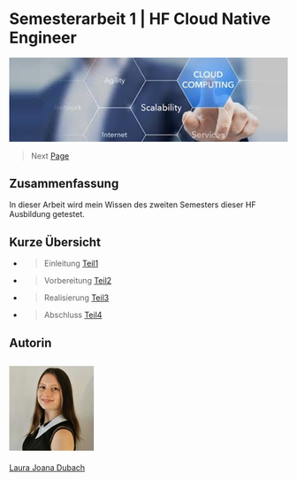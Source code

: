 # Semesterarbeit 1 | HF Cloud Native Engineer

![Titelbild](Pictures/Titelbild.png)

> Next [Page](https://github.com/lauradubach/Semesterarbeit1/blob/main/Sites/Teil%201%20Einleitung.md)

## Zusammenfassung

In dieser Arbeit wird mein Wissen des zweiten Semesters dieser HF Ausbildung getestet.

## Kurze Übersicht

- > Einleitung [Teil1](https://github.com/lauradubach/Semesterarbeit1/blob/main/Sites/Teil%201%20Einleitung.md)
- > Vorbereitung [Teil2](https://github.com/lauradubach/Semesterarbeit1/blob/main/Sites/Teil%202%20Vorbereitung.md)
- > Realisierung [Teil3](https://github.com/lauradubach/Semesterarbeit1/blob/main/Sites/Teil%203%20Realisieren.md)
- > Abschluss [Teil4](https://github.com/lauradubach/Semesterarbeit1/blob/main/Sites/Teil%204%20Abschluss.md)

## Autorin

![Autorin](Pictures/Autorin.jpg)
---
[Laura Joana Dubach](https://github.com/lauradubach)

